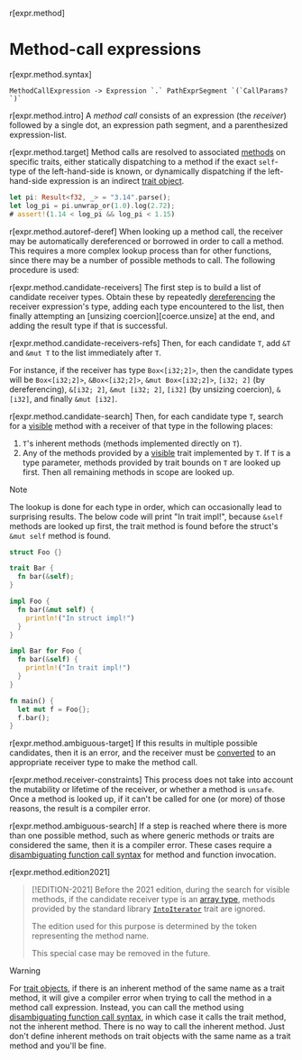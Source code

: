 r[expr.method]
# Method-call expressions

r[expr.method.syntax]
```grammar,expressions
MethodCallExpression -> Expression `.` PathExprSegment `(`CallParams? `)`
```

r[expr.method.intro]
A _method call_ consists of an expression (the *receiver*) followed by a single dot, an expression path segment, and a parenthesized expression-list.

r[expr.method.target]
Method calls are resolved to associated [methods] on specific traits, either statically dispatching to a method if the exact `self`-type of the left-hand-side is known, or dynamically dispatching if the left-hand-side expression is an indirect [trait object](../types/trait-object.md).

```rust
let pi: Result<f32, _> = "3.14".parse();
let log_pi = pi.unwrap_or(1.0).log(2.72);
# assert!(1.14 < log_pi && log_pi < 1.15)
```

r[expr.method.autoref-deref]
When looking up a method call, the receiver may be automatically dereferenced or borrowed in order to call a method.
This requires a more complex lookup process than for other functions, since there may be a number of possible methods to call.
The following procedure is used:

r[expr.method.candidate-receivers]
The first step is to build a list of candidate receiver types.
Obtain these by repeatedly [dereferencing][dereference] the receiver expression's type, adding each type encountered to the list, then finally attempting an [unsizing coercion][coerce.unsize] at the end, and adding the result type if that is successful.

r[expr.method.candidate-receivers-refs]
Then, for each candidate `T`, add `&T` and `&mut T` to the list immediately after `T`.

For instance, if the receiver has type `Box<[i32;2]>`, then the candidate types will be `Box<[i32;2]>`, `&Box<[i32;2]>`, `&mut Box<[i32;2]>`, `[i32; 2]` (by dereferencing), `&[i32; 2]`, `&mut [i32; 2]`, `[i32]` (by unsizing coercion), `&[i32]`, and finally `&mut [i32]`.

r[expr.method.candidate-search]
Then, for each candidate type `T`, search for a [visible] method with a receiver of that type in the following places:

1. `T`'s inherent methods (methods implemented directly on `T`).
1. Any of the methods provided by a [visible] trait implemented by `T`.
   If `T` is a type parameter, methods provided by trait bounds on `T` are looked up first.
   Then all remaining methods in scope are looked up.

> [!NOTE]
> The lookup is done for each type in order, which can occasionally lead to surprising results. The below code will print "In trait impl!", because `&self` methods are looked up first, the trait method is found before the struct's `&mut self` method is found.
>
> ```rust
> struct Foo {}
>
> trait Bar {
>   fn bar(&self);
> }
>
> impl Foo {
>   fn bar(&mut self) {
>     println!("In struct impl!")
>   }
> }
>
> impl Bar for Foo {
>   fn bar(&self) {
>     println!("In trait impl!")
>   }
> }
>
> fn main() {
>   let mut f = Foo{};
>   f.bar();
> }
> ```

r[expr.method.ambiguous-target]
If this results in multiple possible candidates, then it is an error, and the receiver must be [converted][disambiguate call] to an appropriate receiver type to make the method call.

r[expr.method.receiver-constraints]
This process does not take into account the mutability or lifetime of the receiver, or whether a method is `unsafe`.
Once a method is looked up, if it can't be called for one (or more) of those reasons, the result is a compiler error.

r[expr.method.ambiguous-search]
If a step is reached where there is more than one possible method, such as where generic methods or traits are considered the same, then it is a compiler error.
These cases require a [disambiguating function call syntax] for method and function invocation.

r[expr.method.edition2021]
> [!EDITION-2021]
> Before the 2021 edition, during the search for visible methods, if the candidate receiver type is an [array type], methods provided by the standard library [`IntoIterator`] trait are ignored.
>
> The edition used for this purpose is determined by the token representing the method name.
>
> This special case may be removed in the future.

> [!WARNING]
> For [trait objects], if there is an inherent method of the same name as a trait method, it will give a compiler error when trying to call the method in a method call expression.
> Instead, you can call the method using [disambiguating function call syntax], in which case it calls the trait method, not the inherent method.
> There is no way to call the inherent method.
> Just don't define inherent methods on trait objects with the same name as a trait method and you'll be fine.

[visible]: ../visibility-and-privacy.md
[array type]: ../types/array.md
[trait objects]: ../types/trait-object.md
[disambiguate call]: call-expr.md#disambiguating-function-calls
[disambiguating function call syntax]: call-expr.md#disambiguating-function-calls
[dereference]: operator-expr.md#the-dereference-operator
[methods]: ../items/associated-items.md#methods
[`IntoIterator`]: std::iter::IntoIterator
